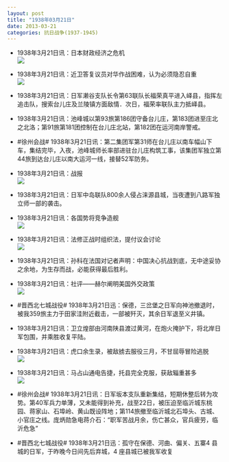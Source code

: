 ```yaml
---
layout: post
title: "1938年03月21日"
date: 2013-03-21
categories: 抗日战争(1937-1945)
---
```


<meta name="referrer" content="no-referrer" />

- 1938年3月21日讯：日本财政经济之危机 <br/><img src="https://ww2.sinaimg.cn/large/aca367d8jw1e2xsjp8zbfj.jpg" />

- 1938年3月21日讯：近卫答复议员对华作战困难，认为必须隐忍自重 <br/><img src="https://ww1.sinaimg.cn/large/aca367d8jw1e2xqsty4cej.jpg" />

- 1938年3月21日讯：日军濑谷支队长令第63联队长福荣真平进入峄县，指挥左追击队，搜索台儿庄及兰陵镇方面敌情．次日，福荣率联队主力抵峄县。 

- 1938年3月21日讯：池峰城以第93旅第186团守备台儿庄，第183团进至庄北之北洛；第91旅第181团控制在台儿庄北站，第182团在运河南岸警戒。 

- #徐州会战# 1938年3月21日讯：第二集团军第31师在台儿庄以南车幅山下车，集结完毕，入夜，池峰城师长率部进驻台儿庄构筑工事，该集团军独立第44旅到达台儿庄以南大运河一线，接替52军防务。 

- 1938年3月21日讯：战报 <br/><img src="https://ww2.sinaimg.cn/large/aca367d8jw1e2xllwset4j.jpg" />

- 1938年3月21日讯：日军中岛联队800余人侵占涞源县城，当夜遭到八路军独立师一部的袭击。 

- 1938年3月21日讯：各国势将竞争造舰 <br/><img src="https://ww3.sinaimg.cn/large/aca367d8jw1e2xi58ubvxj.jpg" />

- 1938年3月21日讯：法修正战时组织法，提付议会讨论 <br/><img src="https://ww4.sinaimg.cn/large/aca367d8jw1e2xgev6ydhj.jpg" />

- 1938年3月21日讯：孙科在法国对记者声明：中国决心抗战到底，无中途妥协之余地，为生存而战，必能获得最后胜利。 

- 1938年3月21日讯：社评——赫尔阐明美国外交政策 <br/><img src="https://ww4.sinaimg.cn/large/aca367d8jw1e2xb7ivn03j.jpg" />

- #晋西北七城战役# 1938年3月21日迅：保德，三岔堡之日军向神池撤退时，被我359旅主力于田家洼附近截击，一部被歼灭，其余日军退至义井镇。 

- 1938年3月21日讯：卫立煌部由河南陕县渡过黄河，在炮火掩护下，将北岸日军包围，并乘胜收复平陆。 

- 1938年3月21日讯：虎口余生录，被敌掳去服役三月，不甘屈辱冒险逃脱 <br/><img src="https://ww2.sinaimg.cn/large/aca367d8jw1e2x60e4g2xj.jpg" />

- 1938年3月21日讯：马占山通电告捷，托县完全克服，获敌辎重甚多 <br/><img src="https://ww1.sinaimg.cn/large/aca367d8jw1e2x49ao3vzj.jpg" />

- #徐州会战# 1938年3月21日讯：日军坂本支队重新集结，短期休整后转为攻势。第40军兵力单薄，又未能得到补充，战至22日，被压迫至临沂城东桃园、蒋家山、石埠岭、黄山既设阵地；第114旅撤至临沂城北石埠头、古城、小官庄之线。庞炳勋急电蒋介石：“职军苦战月余，伤亡甚众，官兵疲劳，临沂危急” 

- #晋西北七城战役# 1938年3月21日迅：孤守在保德、河曲、偏关、五寨4 县城的日军，于昨晚今日间先后弃城，4 座县城已被我军收复 


